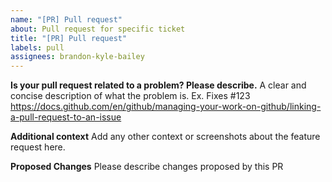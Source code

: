 ```yaml
---
name: "[PR] Pull request"
about: Pull request for specific ticket
title: "[PR] Pull request"
labels: pull
assignees: brandon-kyle-bailey
---
```

**Is your pull request related to a problem? Please describe.**
A clear and concise description of what the problem is. Ex. Fixes #123
https://docs.github.com/en/github/managing-your-work-on-github/linking-a-pull-request-to-an-issue

**Additional context**
Add any other context or screenshots about the feature request here.

**Proposed Changes**
Please describe changes proposed by this PR
